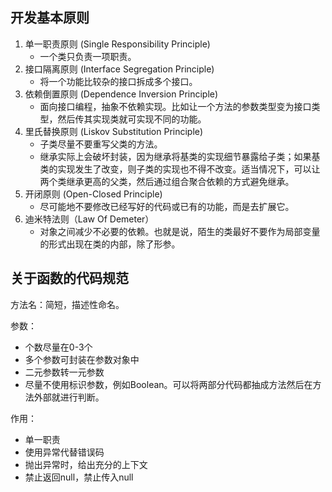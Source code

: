 开发基本原则
---

1. 单一职责原则 (Single Responsibility Principle)
    - 一个类只负责一项职责。
2. 接口隔离原则 (Interface Segregation Principle)
    - 将一个功能比较杂的接口拆成多个接口。
3. 依赖倒置原则 (Dependence Inversion Principle)
    - 面向接口编程，抽象不依赖实现。比如让一个方法的参数类型变为接口类型，然后传其实现类就可实现不同的功能。
4. 里氏替换原则 (Liskov Substitution Principle)
    - 子类尽量不要重写父类的方法。
    - 继承实际上会破坏封装，因为继承将基类的实现细节暴露给子类；如果基类的实现发生了改变，则子类的实现也不得不改变。适当情况下，可以让两个类继承更高的父类，然后通过组合聚合依赖的方式避免继承。
5. 开闭原则 (Open-Closed Principle)
    - 尽可能地不要修改已经写好的代码或已有的功能，而是去扩展它。
6. 迪米特法则（Law Of Demeter）
    - 对象之间减少不必要的依赖。也就是说，陌生的类最好不要作为局部变量的形式出现在类的内部，除了形参。



## 关于函数的代码规范

方法名：简短，描述性命名。

参数：

- 个数尽量在0-3个
- 多个参数可封装在参数对象中
- 二元参数转一元参数
- 尽量不使用标识参数，例如Boolean。可以将两部分代码都抽成方法然后在方法外部就进行判断。

作用：

- 单一职责
- 使用异常代替错误码
- 抛出异常时，给出充分的上下文
- 禁止返回null，禁止传入null